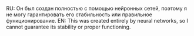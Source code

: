RU: Он был создан полностью с помощью нейронных сетей, поэтому я не могу гарантировать его стабильность или правильное функционирование.
EN: This was created entirely by neural networks, so I cannot guarantee its stability or proper functioning.
